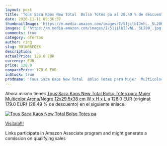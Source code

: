 ```yaml
---
layout: post
title: 'Tous Saca Kaos New Total  Bolso Totes pa al 28.49 % de descuento'
date: 2020-11-11 09:36:37
thumbnailImage: 'https://m.media-amazon.com/images/I/51jilbIJvhL._SL200_.jpg'
images: [ 'https://m.media-amazon.com/images/I/51jilbIJvhL._SL200_.jpg' ]
comments: true
category: ofertas
author: ring
slug: B01N06EQZX
description:
actualPrice: 128.0 EUR
currency: EUR
price: 128.0
comparePrice: 179.0 EUR
inStock: true
prodname: 'Tous Saca Kaos New Total  Bolso Totes para Mujer  Multicolor  Arena/Negro   12x29.5x38 cm  W x H x L '
---
```


Ahora mismo tienes [Tous Saca Kaos New Total  Bolso Totes para Mujer  Multicolor  Arena/Negro   12x29.5x38 cm  W x H x L ](https://www.amazon.es/dp/B01N06EQZX/?tag=tolees-21) a 128.0 EUR (original: 179.0 EUR) (28.49 %  de descuento) en el siguiente enlace!

[![Tous Saca Kaos New Total  Bolso Totes pa](https://m.media-amazon.com/images/I/51jilbIJvhL._SL200_.jpg)](https://www.amazon.es/dp/B01N06EQZX/?tag=tolees-21)

[Visítala!!!](https://www.amazon.es/dp/B01N06EQZX/?tag=tolees-21)

Links participate in Amazon Associate program and might generate a comission on qualifying sales
